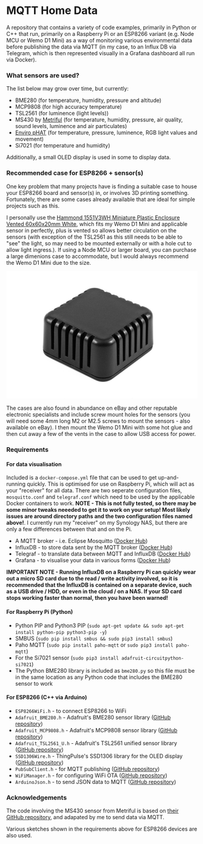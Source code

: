 # MQTT Home Data #

A repository that contains a variety of code examples, primarily in Python or C++ that run, primarily on a Raspberry Pi or an ESP8266 variant (e.g. Node MCU or Wemo D1 Mini) as a way of monitoring various environmental data before publishing the data via MQTT (in my case, to an Influx DB via Telegram, which is then represented visually in a Grafana dashboard all run via Docker).

### What sensors are used? ###

The list below may grow over time, but currently:
* BME280 (for temperature, humidity, pressure and altitude)
* MCP9808 (for high accuracy temperature)
* TSL2561 (for luminence (light levels))
* MS430 by [Metriful](https://www.metriful.com/) (for temperature, humidity, pressure, air quality, sound levels, luminence and air particulates)
* [Enviro pHAT](https://shop.pimoroni.com/products/enviro-phat) (for temperature, pressure, luminence, RGB light values and movement)
* Si7021 (for temperature and humidity)

Additionally, a small OLED display is used in some to display data.

### Recommended case for ESP8266 + sensor(s) ###
One key problem that many projects have is finding a suitable case to house your ESP8266 board and sensor(s) in, or involves 3D printing something. Fortunately, there are some cases already available that are ideal for simple projects such as this. 

I personally use the [Hammond 1551V3WH Miniature Plastic Enclosure Vented 60x60x20mm White](https://www.hammfg.com/electronics/small-case/plastic/1551v), which fits my Wemo D1 Mini and applicable sensor in perfectly, plus is vented so allows better circulation on the sensors (with exception of the TSL2561 as this still needs to be able to "see" the light, so may need to be mounted externally or with a hole cut to allow light ingress.). If using a Node MCU or larger board, you can purchase a large dimenions case to accommodate, but I would always recommend the Wemo D1 Mini due to the size.

![Hammond Vented Enclosure](https://github.com/raspberrycoulis/mqtt-home-data/blob/master/hammond-case.jpeg?raw=true)

The cases are also found in abundance on eBay and other reputable electronic specialists and include screw mount holes for the sensors (you will need some 4mm long M2 or M2.5 screws to mount the sensors - also available on eBay). I then mount the Wemo D1 Mini with some hot glue and then cut away a few of the vents in the case to allow USB access for power.

### Requirements ###
#### For data visualisation ####

Included is a `docker-compose.yml` file that can be used to get up-and-running quickly. This is optimised for use on Raspberry Pi, which will act as your "receiver" for all data. There are two seperate configuration files, `mosquitto.conf` and `telegraf.conf` which need to be used by the applicable Docker containers to work. **NOTE - This is not fully tested, so there may be some minor tweaks neeeded to get it to work on your setup! Most likely issues are around directory paths and the two configuration files named above!**. I currently run my "receiver" on my Synology NAS, but there are only a few differences between that and on the Pi.

* A MQTT broker - i.e. Eclipse Mosquitto ([Docker Hub](https://hub.docker.com/_/eclipse-mosquitto))
* InfluxDB - to store data sent by the MQTT broker ([Docker Hub](https://hub.docker.com/r/hypriot/rpi-influxdb))
* Telegraf - to translate data between MQTT and InfluxDB ([Docker Hub](https://hub.docker.com/_/telegraf))
* Grafana - to visualise your data in various forms ([Docker Hub](https://hub.docker.com/r/grafana/grafana))

**IMPORTANT NOTE - Running InfluxDB on a Raspberry Pi can quickly wear out a micro SD card due to the read / write activity involved, so it is recommended that the InfluxDB is contained on a separate device, such as a USB drive / HDD, or even in the cloud / on a NAS. If your SD card stops working faster than normal, then you have been warned!**
#### For Raspberry Pi (Python) ####
* Python PIP and Python3 PIP (`sudo apt-get update && sudo apt-get install python-pip python3-pip -y`)
* SMBUS (`sudo pip install smbus && sudo pip3 install smbus`)
* Paho MQTT (`sudo pip install paho-mqtt` or `sudo pip3 install paho-mqtt`)
* For the Si7021 sensor (`sudo pip3 install adafruit-circuitpython-si7021`)
* The Python BME280 library is included as `bme280.py` so this file must be in the same location as any Python code that includes the BME280 sensor to work

#### For ESP8266 (C++ via Arduino) ####
* `ESP8266WiFi.h` - to connect ESP8266 to WiFi
* `Adafruit_BME280.h` - Adafruit's BME280 sensor library ([GitHub repository](https://github.com/adafruit/Adafruit_BME280_Library))
* `Adafruit_MCP9808.h` - Adafruit's MCP9808 sensor library ([GitHub repository](https://github.com/adafruit/Adafruit_MCP9808_Library))
* `Adafruit_TSL2561_U.h` - Adafruit's TSL2561 unified sensor library ([GitHub repository](https://github.com/adafruit/Adafruit_TSL2561))
* `SSD1306Wire.h` - ThingPulse's SSD1306 library for the OLED display ([GitHub repository](https://github.com/ThingPulse/esp8266-oled-ssd1306))
* `PubSubClient.h` - for MQTT publishing ([GitHub repository](https://github.com/knolleary/pubsubclient))
* `WiFiManager.h` - for configuring WiFi OTA ([GitHub repository](https://github.com/tzapu/WiFiManager))
* `ArduinoJson.h` - to send JSON data to MQTT ([GitHub repository](https://github.com/bblanchon/ArduinoJson))

### Acknowledgements ###

The code involving the MS430 sensor from Metriful is based on [their GitHub repository](https://github.com/metriful/sensor), and adapated by me to send data via MQTT.

Various sketches shown in the requirements above for ESP8266 devices are also used.